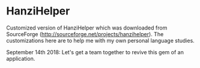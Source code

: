 HanziHelper
===========

Customized version of HanziHelper which was downloaded from SourceForge (http://sourceforge.net/projects/hanzihelper). The customizations here are to help me with my own personal language studies.

September 14th 2018:
Let's get a team together to revive this gem of an application. 
